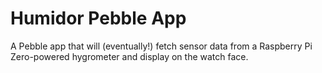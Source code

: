 # Humidor Pebble App

A Pebble app that will (eventually!) fetch sensor data from a Raspberry Pi Zero-powered hygrometer and display on the watch face.

